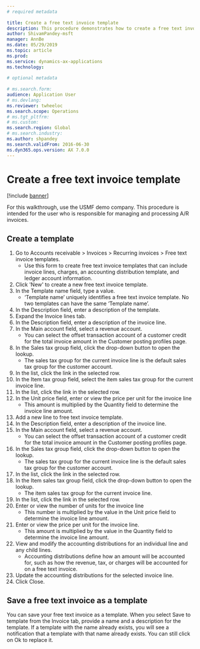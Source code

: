 ```yaml
--- 
# required metadata 
 
title: Create a free text invoice template
description: This procedure demonstrates how to create a free text invoice from a template. 
author: ShivamPandey-msft
manager: AnnBe 
ms.date: 05/29/2019
ms.topic: article 
ms.prod:  
ms.service: dynamics-ax-applications 
ms.technology:  
 
# optional metadata 
 
# ms.search.form:   
audience: Application User 
# ms.devlang:  
ms.reviewer: twheeloc
ms.search.scope: Operations 
# ms.tgt_pltfrm:  
# ms.custom:  
ms.search.region: Global
# ms.search.industry: 
ms.author: shpandey
ms.search.validFrom: 2016-06-30 
ms.dyn365.ops.version: AX 7.0.0 
---
```

# Create a free text invoice template

[!include [banner](../includes/banner.md)]

For this walkthrough, use the USMF demo company. This procedure is intended for the user who is responsible for managing and processing A/R invoices.

## Create a template

1. Go to Accounts receivable > Invoices > Recurring invoices > Free text invoice templates.
    * Use this form to create free text invoice templates that can include invoice lines, charges, an accounting distribution template, and ledger account information.  
2. Click 'New' to create a new free text invoice template.
3. In the Template name field, type a value.
    * ‘Template name’ uniquely identifies a free text invoice template. No two templates can have the same ‘Template name’.  
4. In the Description field, enter a description of the template.
5. Expand the Invoice lines tab.
6. In the Description field, enter a description of the invoice line.
7. In the Main account field, select a revenue account.
    * You can select the offset transaction account of a customer credit for the total invoice amount in the Customer posting profiles page.  
8. In the Sales tax group field, click the drop-down button to open the lookup.
    * The sales tax group for the current invoice line is the default sales tax group for the customer account.  
9. In the list, click the link in the selected row.
10. In the Item tax group field, select the item sales tax group for the current invoice line.
11. In the list, click the link in the selected row.
12. In the Unit price field, enter or view the price per unit for the invoice line
    * This amount is multiplied by the Quantity field to determine the invoice line amount.  
13. Add a new line to free text invoice template.
14. In the Description field, enter a description of the invoice line.
15. In the Main account field, select a revenue account.
    * You can select the offset transaction account of a customer credit for the total invoice amount in the Customer posting profiles page.  
16. In the Sales tax group field, click the drop-down button to open the lookup.
    * The sales tax group for the current invoice line is the default sales tax group for the customer account.  
17. In the list, click the link in the selected row.
18. In the Item sales tax group field, click the drop-down button to open the lookup.
    * The item sales tax group for the current invoice line.  
19. In the list, click the link in the selected row.
20. Enter or view the number of units for the invoice line
    * This number is multiplied by the value in the Unit price field to determine the invoice line amount.  
21. Enter or view the price per unit for the invoice line. 
    * This amount is multiplied by the value in the Quantity field to determine the invoice line amount.  
22. View and modify the accounting distributions for an individual line and any child lines.
    * Accounting distributions define how an amount will be accounted for, such as how the revenue, tax, or charges will be accounted for on a free text invoice.  
23. Update the accounting distributions for the selected invoice line.
24. Click Close.

## Save a free text invoice as a template
You can save your free text invoice as a template. When you select Save to template from the Invoice tab, provide a name and a description for the template. If a template with the name already exists, you will see a notification that a template with that name already exists. You can still click on Ok to replace it. 
